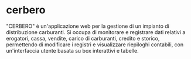 # cerbero
"CERBERO" è un'applicazione web per la gestione di un impianto di distribuzione carburanti. Si occupa di monitorare e registrare dati relativi a erogatori, cassa, vendite, carico di carburanti, credito e storico, permettendo di modificare i registri e visualizzare riepiloghi contabili, con un'interfaccia utente basata su box interattivi e tabelle.
